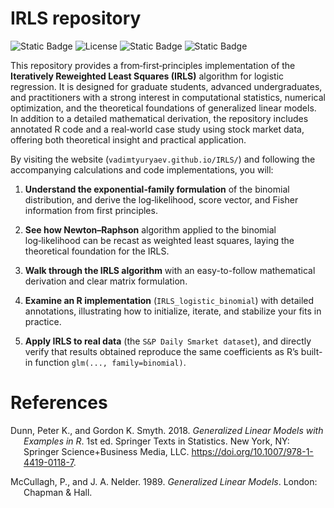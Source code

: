 
# IRLS repository

<!-- badges: start -->

![Static Badge](https://img.shields.io/badge/R-language-blue)
![License](https://img.shields.io/github/license/vadimtyuryaev/ANOVA)
![Static
Badge](https://img.shields.io/badge/LinkedIn-https%3A%2F%2Fwww.linkedin.com%2Fin%2Fvadimtyuryaev%2F-blue)
![Static
Badge](https://img.shields.io/badge/Medium-https://medium.com/@vadimtyuryaev-green)
<!-- badges: end -->

This repository provides a from‑first‑principles implementation of the
**Iteratively Reweighted Least Squares (IRLS)** algorithm for logistic
regression. It is designed for graduate students, advanced
undergraduates, and practitioners with a strong interest in
computational statistics, numerical optimization, and the theoretical
foundations of generalized linear models. In addition to a detailed
mathematical derivation, the repository includes annotated R code and a
real‑world case study using stock market data, offering both theoretical
insight and practical application.

By visiting the website (`vadimtyuryaev.github.io/IRLS/`) and following
the accompanying calculations and code implementations, you will:

1.  **Understand the exponential‑family formulation** of the binomial
    distribution, and derive the log‑likelihood, score vector, and
    Fisher information from first principles.

2.  **See how Newton–Raphson** algorithm applied to the binomial
    log‑likelihood can be recast as weighted least squares, laying the
    theoretical foundation for the IRLS.

3.  **Walk through the IRLS algorithm** with an easy-to-follow
    mathematical derivation and clear matrix formulation.

4.  **Examine an R implementation** (`IRLS_logistic_binomial`) with
    detailed annotations, illustrating how to initialize, iterate, and
    stabilize your fits in practice.

5.  **Apply IRLS to real data** (the `S&P Daily Smarket dataset`), and
    directly verify that results obtained reproduce the same
    coefficients as R’s built-in function `glm(..., family=binomial)`.

# References

<div id="refs" class="references csl-bib-body hanging-indent">

<div id="ref-dunn_smyth_glm_2018" class="csl-entry">

Dunn, Peter K., and Gordon K. Smyth. 2018. *Generalized Linear Models
with Examples in R*. 1st ed. Springer Texts in Statistics. New York, NY:
Springer Science+Business Media, LLC.
<https://doi.org/10.1007/978-1-4419-0118-7>.

</div>

<div id="ref-mccullagh_nelder_1989" class="csl-entry">

McCullagh, P., and J. A. Nelder. 1989. *Generalized Linear Models*.
London: Chapman & Hall.

</div>

</div>
